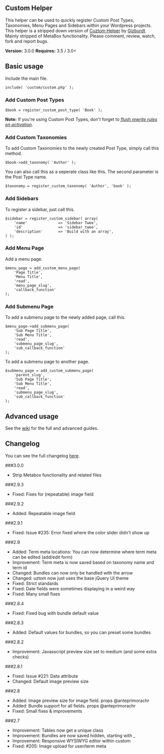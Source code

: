 ## Custom Helper

This helper can be used to quickly register Custom Post Types, Taxonomies, Menu Pages and Sidebars within your Wordpress projects. This helper is a stripped down version of [Cuztom Helper](https://github.com/Gizburdt/Wordpress-Cuztom-Helper) by [Gizburdt](https://github.com/Gizburdt). Mainly stripped of MetaBox functionality. Please comment, review, watch, fork and report bugs.

**Version:** 3.0.0
**Requires:** 3.5 / 3.0+

## Basic usage

Include the main file.

	include( 'custom/custom.php' );

### Add Custom Post Types

	$book = register_custom_post_type( 'Book' );

**Note:** If you're using Custom Post Types, don't forget to *[flush rewrite rules on activation](http://codex.wordpress.org/Function_Reference/register_post_type#Flushing_Rewrite_on_Activation "Flushing Rewrite Rules on Activation")*.

### Add Custom Taxonomies

To add Custom Taxonomies to the newly created Post Type, simply call this method.

	$book->add_taxonomy( 'Author' );

You can also call this as a seperate class like this. The second parameter is the Post Type name.

	$taxonomy = register_custom_taxonomy( 'Author', 'book' );

### Add Sidebars

To register a sidebar, just call this.

	$sidebar = register_custom_sidebar( array(
		'name'				=> 'Sidebar Twee',
		'id'				=> 'sidebar_twee',
		'description'		=> 'Build with an array',
	) );

### Add Menu Page

Add a menu page.

	$menu_page = add_custom_menu_page(
		'Page Title',
		'Menu Title',
		'read',
		'menu_page_slug',
		'callback_function'
	);

### Add Submenu Page

To add a submenu page to the newly added page, call this.

	$menu_page->add_submenu_page(
		'Sub Page Title',
		'Sub Menu Title',
		'read',
		'submenu_page_slug',
		'sub_callback_function'
	);

To add a submenu page to another page.

	$submenu_page = add_custom_submenu_page(
		'parent_slug',
		'Sub Page Title',
		'Sub Menu Title',
		'read',
		'submenu_page_slug',
		'sub_callback_function'
	);

## Advanced usage
See the <a href="https://github.com/duanecilliers/Wordpress-Cuztom-Helper/wiki">wiki</a> for the full and advanced guides.

## Changelog
You can see the full changelog <a href="https://github.com/duanecilliers/Wordpress-Cuztom-Helper/wiki/Changelog">here</a>.

###3.0.0
* Strip Metabox functionality and related files

###2.9.3
* Fixed: Fixes for (repeatable) image field

###2.9.2
* Added: Repeatable image field

###2.9.1
* Fixed: Issue #235: Error fixed where the color slider didn't show up

###2.9
* Added: Term meta locations: You can now determine where term meta can be edited (add/edit form)
* Improvement: Term meta is now saved based on taxonomy name and term id
* Changed: Bundles can now only be handled with the arrow
* Changed: uztom now just uses the base jQuery UI theme
* Fixed: Strict standards
* Fixed: Date fields were sometimes displaying in a weird way
* Fixed: Many small fixes

###2.8.4
* Fixed: Fixed bug with bundle default value

###2.8.3
* Added: Default values for bundles, so you can preset some bundles

###2.8.2
* Improvement: Javasscript preview size set to medium (and some extra checks)

###2.8.1
* Fixed: Issue #221: Data attribute
* Changed: Default image preview size

###2.8
* Added: Image preview size for image field. props @anteprimorachr
* Added: Bundle support for all fields. props @anteprimorachr
* Fixed: Small fixes & improvements

###2.7
* Improvement: Tables now get a unique class
* Improvement: Bundles are now saved hidden, starting with _
* Improvement: Responsive WYSIWYG editor within custom
* Fixed: #205: Image upload for user/term meta
